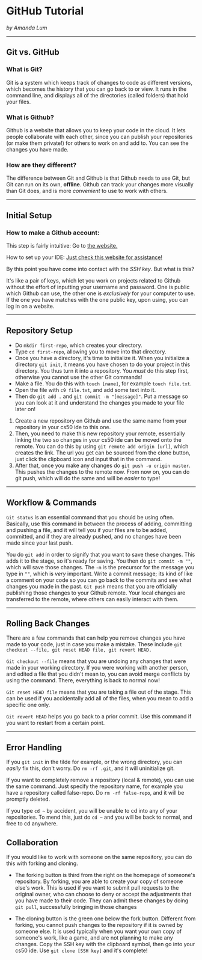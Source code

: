 # GitHub Tutorial

_by Amanda Lum_

---
## Git vs. GitHub

### What is Git?

Git is a system which keeps track of changes to code as different versions, which becomes the history that you can go back to or view. It runs in the command line, and displays all of the directories (called folders) that hold your files.

### What is Github?

Github is a website that allows you to keep your code in the cloud. It lets people collaborate with each other, since you can publish your repositories (or make them private!) for others to work on and add to. You can see the changes you have made.

### How are they different?
The difference between Git and Github is that Github needs to use Git, but Git can run on its own, **offline**. Github can track your changes more visually than Git does, and is more _convenient_ to use to work with others.

---
## Initial Setup

### How to make a Github account:

This step is fairly intuitive: Go to [the website.](https://github.com/)

How to set up your IDE:
[Just check this website for assistance!](https://github.com/hstatsep/ide50)

By this point you have come into contact with the *SSH key*. But what is this?

It's like a pair of keys, which let you work on projects related to Github without the effort of inputting your username and password. One is public which Github can use, the other one is  _exclusively_ for your computer to use. If the one you have matches with the one public key, upon using, you can log in on a website. 

---

## Repository Setup

* Do `mkdir first-repo`, which creates your directory.
* Type `cd first-repo`, allowing you to move into that directory.
* Once you have a directory, it's time to initialize it. When you initialize a directory `git init`, it means you have chosen to do your project in this directory. You thus turn it into a repository. You *must* do this step first, otherwise you cannot use the other Git commands!
* Make a file. You do this with `touch [name]`, for example `touch file.txt`. 
* Open the file with `c9 file.txt`, and add some text into it.
* Then do `git add .` and `git commit -m "[message]"`. Put a message so you can look at it and understand the changes you made to your file later on!

1. Create a new repository on Github and use the same name from your repository in your cs50 ide to this one.
2. Then, you need to make this new repository your remote, essentially linking the two so changes in your cs50 ide can be moved onto the remote. You can do this by using `git remote add origin [url]`, which creates the link. The url you get can be sourced from the clone button, just click the clipboard icon and input that in the command. 
3. After that, once you make any changes do `git push -u origin master`. This pushes the changes to the remote now. From now on, you can do git push, which will do the same and will be _easier_ to type!

---
## Workflow & Commands
`Git status` is an essential command that you should be using often. Basically, use this command in between the process of adding, committing and pushing a file, and it will tell you if your files are to be added, committed, and if they are already pushed, and no changes have been made since your last push.

You do `git add` in order to signify that you want to save these changes. This adds it to the stage, so it's ready for saving. You then do `git commit -m ""`, which will save those changes. The `-m` is the precursor for the message you type in `""`, which is _very_ important. Write a commit message; its kind of like a comment on your code so you can go back to the commits and see what changes you made in the past. `Git push` means that you are officially publishing those changes to your Github remote. Your local changes are transferred to the remote, where others can easily interact with them.

---
## Rolling Back Changes
There are a few commands that can help you remove changes you have made to your code, just in case you make a mistake. These include `git checkout --file, git reset HEAD file, git revert HEAD.`

`Git checkout --file` means that you are undoing any changes that were made in your working directory. If you were working with another person, and edited a file that you didn't mean to, you can avoid merge conflicts by using the command. There, everything is back to normal now!

`Git reset HEAD file` means that you are taking a file out of the stage. This can be used if you accidentally add all of the files, when you mean to add a specific one only.

`Git revert HEAD` helps you go back to a prior commit. Use this command if you want to restart from a certain point.

---
## Error Handling
If you `git init` in the tilde for example, or the wrong directory, you can _easily_ fix this, don't worry. Do `rm -rf .git`, and it will uninitialize git.

If you want to completely remove a repository (local & remote), you can use the same command. Just specify the repository name, for example you have a repository called false-repo. Do `rm -rf false-repo`, and it will be promptly deleted. 

If you type `cd ~` by accident, you will be unable to cd into any of your repositories. To mend this, just do `cd ~` and you will be back to normal, and free to cd anywhere.

## Collaboration

If you would like to work with someone on the same repository, you can do this with forking and cloning. 

* The forking button is third from the right on the homepage of someone's repository. By forking, you are able to create your copy of someone else's work. This is used if you want to submit pull requests to the original owner, who can choose to deny or accept the adjustments that you have made to their code. They can admit these changes by doing `git pull`, successfully bringing in those changes 

* The cloning button is the green one below the fork button. Different from forking, you cannot push changes to the repository if it is owned by someone else. It is used typically when you want your own copy of someone's work, like a game, and are not planning to make any changes. Copy the SSH key with the clipboard symbol, then go into your cs50 ide. Use `git clone [SSH key]` and it's complete!